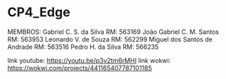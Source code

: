 # CP4_Edge

MEMBROS:
Gabriel C. S. da Silva RM: 563169
João Gabriel C. M. Santos RM: 563953
Leonardo V. de Souza RM: 562299
Miguel dos Santos de Andrade RM: 563516
Pedro H. da Silva RM: 566235


link youtube: https://youtu.be/p3v2tm6rMHI
link wokwi: https://wokwi.com/projects/441165407787101185
